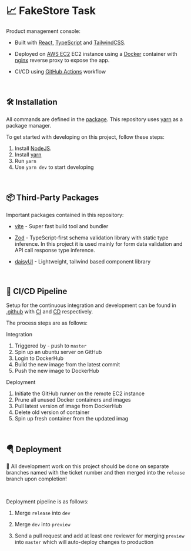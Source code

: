
# 📈 FakeStore Task
Product management console:

- Built with [React](https://react.dev/), [TypeScript](https://www.typescriptlang.org/) and [TailwindCSS](https://tailwindcss.com/).

- Deployed on [AWS EC2](https://aws.amazon.com/) EC2 instance using a [Docker](https://www.docker.com/) container with [nginx](https://www.nginx.com/) reverse proxy to expose the app.

- CI/CD using [GitHub Actions](https://github.com/features/actions) workflow

<br/>


## 🛠️ Installation


All commands are defined in the [package](./package.json). This repository uses [yarn](https://yarnpkg.com/) as a package manager.

To get started with developing on this project, follow these steps:

1. Install [NodeJS](https://nodejs.org/en).
1. Install [yarn](https://yarnpkg.com/)
1. Run ```yarn```
1. Use ```yarn dev``` to start developing

<br />

## 📦 Third-Party Packages

Important packages contained in this repository:


* [vite](https://vitejs.dev/) - Super fast build tool and bundler

* [Zod](https://zod.dev/) - TypeScript-first schema validation library with static type inference. In this project it is used mainly for form data validation and API call response type inference.

* [daisyUI](https://daisyui.com/) - Lightweight, tailwind based component library

<br />

## 🚀 CI/CD Pipeline

Setup for the continuous integration and development can be found in [.github](./.github/workflows/) with [CI](./.github/workflows/ci.yml) and [CD](./.github/workflows/cd.yml) respectively.

The process steps are as follows:

Integration
1. Triggered by - push to ```master```
1. Spin up an ubuntu server on GitHub
2. Login to DockerHub
3. Build the new image from the latest commit
4. Push the new image to DockerHub

Deployment
1. Initiate the GitHub runner on the remote EC2 instance
2. Prune all unused Docker containers and images
3. Pull latest version of image from DockerHub
4. Delete old version of container
5. Spin up fresh container from the updated imag

<br/>


## 🪂 Deployment
🛑 All development work on this project should be done on separate branches named with the ticket number and then merged into the ```release``` branch upon completion!

<br />

Deployment pipeline is as follows:

1. Merge ```release``` into ```dev```

2. Merge ```dev``` into ```preview```

2. Send a pull request and add at least one reviewer for merging ```preview``` into ```master``` which will auto-deploy changes to production